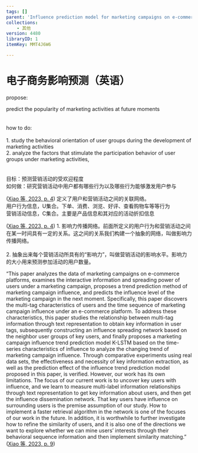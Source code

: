 ```yaml
---
tags: []
parent: 'Influence prediction model for marketing campaigns on e-commerce platforms'
collections:
    - 其他
version: 4480
libraryID: 1
itemKey: MMT4J6W6

---
```

# 电子商务影响预测（英语）

propose:

predict the popularity of marketing activities at future moments\
\
\
how to do:\
\
1\. study the behavioral orientation of user groups during the development of marketing activities\
2\. analyze the factors that stimulate the participation behavior of user groups under marketing activities,\
\
\
目标：预测营销活动的受欢迎程度\
如何做：研究营销活动中用户都有哪些行为以及哪些行为能够激发用户参与

<span class="citation" data-citation="%7B%22citationItems%22%3A%5B%7B%22uris%22%3A%5B%22http%3A%2F%2Fzotero.org%2Fusers%2F10046823%2Fitems%2FQHH84RXH%22%5D%2C%22locator%22%3A%224%22%7D%5D%2C%22properties%22%3A%7B%7D%7D" ztype="zcitation">(<span class="citation-item"><a href="zotero://select/library/items/QHH84RXH">Xiao 等, 2023, p. 4</a></span>)</span> 定义了用户和营销活动之间的关联网络。\
用户行为信息，U集合。下单、消费、浏览、好评、查看购物车等等行为\
营销活动信息，C集合。主要是产品信息和其对应的活动折扣信息

<span class="citation" data-citation="%7B%22citationItems%22%3A%5B%7B%22uris%22%3A%5B%22http%3A%2F%2Fzotero.org%2Fusers%2F10046823%2Fitems%2FQHH84RXH%22%5D%2C%22locator%22%3A%224%22%7D%5D%2C%22properties%22%3A%7B%7D%7D" ztype="zcitation">(<span class="citation-item"><a href="zotero://select/library/items/QHH84RXH">Xiao 等, 2023, p. 4</a></span>)</span> 1. 影响力传播网络。前面所定义的用户行为和营销活动之间在某一时间具有一定的关系。这之间的关系我们构建一个抽象的网络，叫做影响力传播网络。\
\
2\. 抽象出来每个营销活动所具有的“影响力”，叫做营销活动的影响水平。影响力的大小用来预测参加活动的用户数量。

“This paper analyzes the data of marketing campaigns on e-commerce platforms, examines the interactive information and spreading power of users under a marketing campaign, proposes a trend prediction method of marketing campaign influence, and predicts the influence level of the marketing campaign in the next moment. Specifically, this paper discovers the multi-tag characteristics of users and the time sequence of marketing campaign influence under an e-commerce platform. To address these characteristics, this paper studies the relationship between multi-tag information through text representation to obtain key information in user tags, subsequently constructing an influence spreading network based on the neighbor user groups of key users, and finally proposes a marketing campaign influence trend prediction model K-LSTM based on the time-series characteristics of influence to analyze the changing trend of marketing campaign influence. Through comparative experiments using real data sets, the effectiveness and necessity of key information extraction, as well as the prediction effect of the influence trend prediction model proposed in this paper, is verified. However, our work has its own limitations. The focus of our current work is to uncover key users with influence, and we learn to measure multi-label information relationships through text representation to get key information about users, and then get the influence dissemination network. That key users have influence on surrounding users is the premise assumption of our study. How to implement a faster retrieval algorithm in the network is one of the focuses of our work in the future. In addition, it is worthwhile to further investigate how to refine the similarity of users, and it is also one of the directions we want to explore whether we can mine users’ interests through their behavioral sequence information and then implement similarity matching.” <span class="citation" data-citation="%7B%22citationItems%22%3A%5B%7B%22uris%22%3A%5B%22http%3A%2F%2Fzotero.org%2Fusers%2F10046823%2Fitems%2FQHH84RXH%22%5D%2C%22locator%22%3A%229%22%7D%5D%2C%22properties%22%3A%7B%7D%7D" ztype="zcitation">(<span class="citation-item"><a href="zotero://select/library/items/QHH84RXH">Xiao 等, 2023, p. 9</a></span>)</span>

